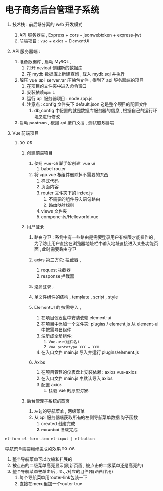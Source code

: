 # 电子商务后台管理子系统

1. 技术栈 : 前后端分离的 web 开发模式
    1. API 服务器端 , Express + cors + jsonwebtoken + express-jwt
    2. 前端项目 : vue + axios + ElementUI
2. API 服务器端 :
    1. 准备数据库 , 启动 MySQL ,
        1. 打开 navicat 创建新的数据库
        2. 在 mydb 数据库上新建查询 , 载入 mydb.sql 并执行
    2. 解压 vue_api_server.rar 压缩包文件 , 得到了 api 服务器端的项目
        1. 在项目的文件夹中进入命令窗口
        2. 安装依赖`npm i`
        3. 运行 api 服务器项目 : node app.js
        4. 注意点 : config 文件夹下 default.json 这是整个项目的配置文件
            1. db_config 中配置的就是数据库服务器的信息 , 根据自己的运行环境来进行修改
    3. 启动 postman , 根据 api 接口文档 , 测试服务器端
3. Vue 前端项目

    1. 09-05

        1. 创建前端项目
            1. 使用 vue-cli 脚手架创建: vue ui
                1. babel router
            2. 将 app.vue 根组件删除掉不需要的东西
                1. 样式代码
                2. 页面内容
                3. router 文件夹下的 index.js
                    1. 不需要的组件导入语句路由
                    2. 路由映射规则
                4. views 文件夹
                5. components/Helloworld.vue
        2. 用户登录

            1. 路由守卫 : 系统中有一些路由是需要登录用户有权限才能操作的 , 为了防止用户直接在浏览器地址栏中输入地址直接进入某些功能页面 , 此时需要路由守卫
            2. axios 第三方包: 拦截器 ,
                1. request 拦截器
                2. response 拦截器
            3. 退出登录 ,

            4. 单文件组件的结构 , template , script , style
            5. ElementUI 的 按需导入 ,
                1. 在项目仪表盘中安装依赖 element-ui
                2. 在项目中添加一个文件夹: plugins / element.js 从 element-ui 中按需导出组件
                3. 注册成全局组件:
                    1. `Vue.use(组件名)`
                    2. `Vue.prototype.XXX = XXX`
                4. 在入口文件 main.js 导入并运行 plugins/element.js
            6. Axios
                1. 在项目管理的仪表盘上安装依赖 : axios vue-axios
                2. 在入口文件 main.js 中默认导入 axios
                3. 配置 axios
                    1. 挂载 vue 的原型对象:

        3. 后台管理子系统的首页
            1. 左边的导航菜单 , 两级菜单
            2. 从 api 服务器端获取所有的左侧导航菜单数据 钩子函数
                1. created 创建完成
                2. mounted 挂载完成

```html
el-form el-form-item el-input | el-button
```

导航菜单需要继续完成的效果
09-06

1. 整个导航菜单可以收缩和扩展的
2. 被点击的二级菜单高亮显示(刷新页面 , 被点击的二级菜单还是高亮的)
3. 整个导航菜单被单击后 , 显示对应的组件(有路由作用)
   1. 每个导航菜单用router-link包装一下
   2. 直接在menu里加一个router true
